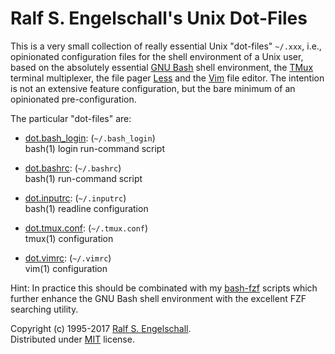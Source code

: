 
Ralf S. Engelschall's Unix Dot-Files
====================================

This is a very small collection of really essential Unix "dot-files" `~/.xxx`, i.e.,
opinionated configuration files for the shell environment of a Unix user, based
on the absolutely essential [GNU Bash](https://www.gnu.org/software/bash/) shell environment,
the [TMux](https://tmux.github.io/) terminal multiplexer, the file pager
[Less](http://www.greenwoodsoftware.com/less/) and the
[Vim](http://www.vim.org/) file editor. The intention is not an extensive
feature configuration, but the bare minimum of an opinionated pre-configuration.

The particular "dot-files" are:

- [dot.bash_login](./dot.bash_login): (`~/.bash_login`)<br/>
  bash(1) login run-command script

- [dot.bashrc](./dot.bashrc): (`~/.bashrc`)<br/>
  bash(1) run-command script

- [dot.inputrc](./dot.inputrc): (`~/.inputrc`)<br/>
  bash(1) readline configuration

- [dot.tmux.conf](./dot.tmux.conf): (`~/.tmux.conf`)<br/>
  tmux(1) configuration

- [dot.vimrc](./dot.vimrc): (`~/.vimrc`)<br/>
  vim(1) configuration

Hint: In practice this should be combinated with my [bash-fzf](https://github.com/rse/bash-fzf)
scripts which further enhance the GNU Bash shell environment with the excellent FZF searching utility.

Copyright (c) 1995-2017 [Ralf S. Engelschall](mailto:rse@engelschall.com).<br/>
Distributed under [MIT](https://opensource.org/licenses/MIT) license.

